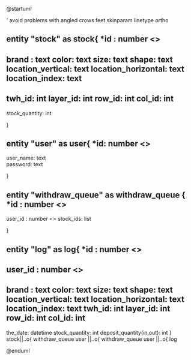 @startuml


' avoid problems with angled crows feet
skinparam linetype ortho

entity "stock" as stock{
  *id : number <<generated>>
  --
  brand : text
  color: text
  size: text
  shape: text
  location_vertical: text
  location_horizontal: text
  location_index: text
  --
  twh_id: int
  layer_id: int
  row_id: int
  col_id: int
  --
  stock_quantity: int

}

entity "user" as user{
  *id: number <<generated>>
  --
  user_name: text  
  password: text

}

entity "withdraw_queue" as withdraw_queue {
  *id : number <<generated>>
  --
  user_id : number <<FK>>
  stock_ids: list  

}
 
entity "log" as log{
  *id : number <<generated>>
  --
  user_id : number <<FK>>
  --
  brand : text
  color: text
  size: text
  shape: text
  location_vertical: text
  location_horizontal: text
  location_index: text
  twh_id: int
  layer_id: int
  row_id: int
  col_id: int
  --
  the_date: datetime
  stock_quantity: int
  deposit_quantity(in,out): int 
}
stock||..o{ withdraw_queue
user ||..o{ withdraw_queue
user ||..o{ log

@enduml